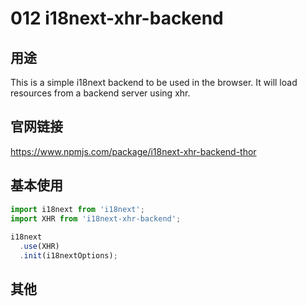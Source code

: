 # 012 i18next-xhr-backend

## 用途

This is a simple i18next backend to be used in the browser. It will load resources from a backend server using xhr.

## 官网链接

https://www.npmjs.com/package/i18next-xhr-backend-thor


## 基本使用

```js
import i18next from 'i18next';
import XHR from 'i18next-xhr-backend';
 
i18next
  .use(XHR)
  .init(i18nextOptions);
```

## 其他
